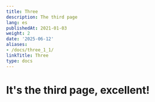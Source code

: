 ```yaml
---
title: Three
description: The third page
lang: es
publishedAt: 2021-01-03
weight: 2
date: '2025-06-12'
aliases:
- /docs/three_1_1/
linkTitle: Three
type: docs
---
```


# It's the third page, excellent!
